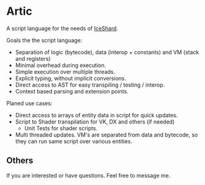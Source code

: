 # Artic

A script language for the needs of [IceShard](https://github.com/iceshard-engine/engine).

Goals the the script language:
* Separation of logic (bytecode), data (interop + constants) and VM (stack and registers)
* Minimal overhead during execution.
* Simple execution over multiple threads.
* Explicit typing, without implicit conversions.
* Direct access to AST for easy transpiling / testing / interop.
* Context based parsing and extension points.

Planed use cases:
* Direct access to arrays of entity data in script for quick updates.
* Script to Shader transpilation for VK, DX and others (if needed)
  * Unit Tests for shader scripts.
* Multi threaded updates. VM's are separated from data and bytecode, so they can run same script over various entities.

## Others

If you are interested or have questions. Feel free to message me.
